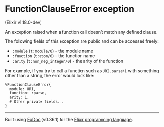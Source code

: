 # FunctionClauseError exception
(Elixir v1.18.0-dev)

An exception raised when a function call doesn't match any defined clause.

The following fields of this exception are public and can be accessed freely:

- `:module` (`t:module/0`) - the module name
- `:function` (`t:atom/0`) - the function name
- `:arity` (`t:non_neg_integer/0`) - the arity of the function

For example, if you try to call a function such as `URI.parse/1` with something
other than a string, the error would look like:

    %FunctionClauseError{
      module: URI,
      function: :parse,
      arity: 1,
      # Other private fields...
    }



---
Built using [ExDoc](https://github.com/elixir-lang/ex_doc "ExDoc") (v0.36.1) for the [Elixir programming language](href="https://elixir-lang.org" "Elixir").
